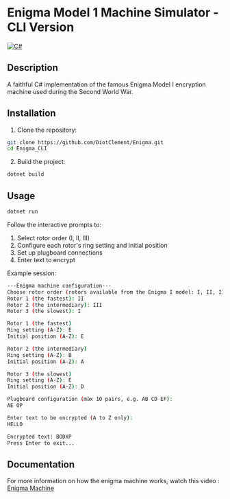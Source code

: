 # Enigma Model 1 Machine Simulator - CLI Version

[![C#](https://img.shields.io/badge/c%23-net8.0-8A2BE2)](https://dotnet.microsoft.com/fr-fr/download/dotnet/8.0/)

## Description 

A faithful C# implementation of the famous Enigma Model I encryption machine used during the Second World War.

## Installation

1. Clone the repository:

```bash
git clone https://github.com/DiotClement/Enigma.git
cd Enigma_CLI
```

2. Build the project:

```bash
dotnet build
```

## Usage

```bash
dotnet run
```
Follow the interactive prompts to:
1. Select rotor order (I, II, III)
2. Configure each rotor's ring setting and initial position
3. Set up plugboard connections
4. Enter text to encrypt

Example session: 
```bash
---Enigma machine configuration---
Choose rotor order (rotors available from the Enigma I model: I, II, III)
Rotor 1 (the fastest): II
Rotor 2 (the intermediary): III
Rotor 3 (the slowest): I

Rotor 1 (the fastest)
Ring setting (A-Z): E
Initial position (A-Z): E

Rotor 2 (the intermediary)
Ring setting (A-Z): B
Initial position (A-Z): A

Rotor 3 (the slowest)
Ring setting (A-Z): E
Initial position (A-Z): D

Plugboard configuration (max 10 pairs, e.g. AB CD EF):
AE OP

Enter text to be encrypted (A to Z only):
HELLO

Encrypted text: BODXP
Press Enter to exit...
```

## Documentation

For more information on how the enigma machine works, watch this video : [Enigma Machine](https://youtu.be/ybkkiGtJmkM?t=496)